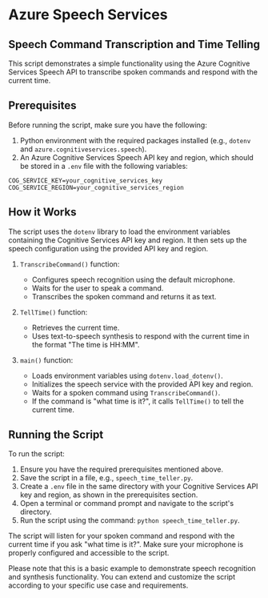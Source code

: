 # Azure Speech Services

## Speech Command Transcription and Time Telling

This script demonstrates a simple functionality using the Azure Cognitive Services Speech API to transcribe spoken commands and respond with the current time.

## Prerequisites

Before running the script, make sure you have the following:

1. Python environment with the required packages installed (e.g., `dotenv` and `azure.cognitiveservices.speech`).
2. An Azure Cognitive Services Speech API key and region, which should be stored in a `.env` file with the following variables:

```
COG_SERVICE_KEY=your_cognitive_services_key
COG_SERVICE_REGION=your_cognitive_services_region
```

## How it Works

The script uses the `dotenv` library to load the environment variables containing the Cognitive Services API key and region. It then sets up the speech configuration using the provided API key and region.

1. `TranscribeCommand()` function:
   - Configures speech recognition using the default microphone.
   - Waits for the user to speak a command.
   - Transcribes the spoken command and returns it as text.

2. `TellTime()` function:
   - Retrieves the current time.
   - Uses text-to-speech synthesis to respond with the current time in the format "The time is HH:MM".

3. `main()` function:
   - Loads environment variables using `dotenv.load_dotenv()`.
   - Initializes the speech service with the provided API key and region.
   - Waits for a spoken command using `TranscribeCommand()`.
   - If the command is "what time is it?", it calls `TellTime()` to tell the current time.

## Running the Script

To run the script:

1. Ensure you have the required prerequisites mentioned above.
2. Save the script in a file, e.g., `speech_time_teller.py`.
3. Create a `.env` file in the same directory with your Cognitive Services API key and region, as shown in the prerequisites section.
4. Open a terminal or command prompt and navigate to the script's directory.
5. Run the script using the command: `python speech_time_teller.py`.

The script will listen for your spoken command and respond with the current time if you ask "what time is it?". Make sure your microphone is properly configured and accessible to the script.

Please note that this is a basic example to demonstrate speech recognition and synthesis functionality. You can extend and customize the script according to your specific use case and requirements.
```